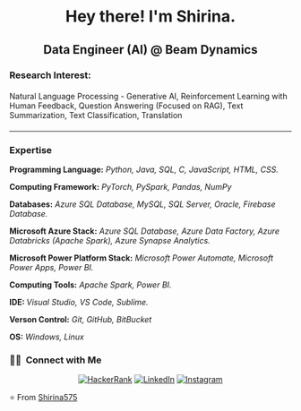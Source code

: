 <h1 align="Center"> Hey there! I'm Shirina.</h1>
<h2 align="Center">Data Engineer (AI) @ Beam Dynamics</h2>
<p align="Center"><h3>Research Interest: </h3> <h4></h4>Natural Language Processing - Generative AI, Reinforcement Learning with Human Feedback, Question Answering (Focused on RAG), Text Summarization, Text Classification, Translation<h4></h4></p>

---
<h3>Expertise</h3>
<p><b>Programming Language:</b> <i>Python, Java, SQL, C, JavaScript, HTML, CSS.</i></p>
<p><b>Computing Framework:</b> <i>PyTorch, PySpark, Pandas, NumPy</i></p>
<p><b>Databases:</b> <i>Azure SQL Database, MySQL, SQL Server, Oracle, Firebase Database.</i></p>
<p><b>Microsoft Azure Stack:</b> <i>Azure SQL Database, Azure Data Factory, Azure Databricks (Apache Spark), Azure Synapse Analytics.</i></p>
<p><b>Microsoft Power Platform Stack:</b> <i>Microsoft Power Automate, Microsoft Power Apps, Power BI.</i></p>
<p><b>Computing Tools:</b> <i>Apache Spark, Power BI.</i></p>
<p><b>IDE: </b> <i>Visual Studio, VS Code, Sublime.</i></p>
<p><b>Verson Control:</b> <i>Git, GitHub, BitBucket</i></p>
<p><b>OS:</b> <i>Windows, Linux</i></p>


<h3> 🤝🏻 &nbsp;Connect with Me </h3>

<p align="center">
<a href="https://www.hackerrank.com/shirina_ete38"><img alt="HackerRank" src="https://img.shields.io/badge/HackerRank-shirina_ete38-37FD12?style=flat-square"></a>
<a href="https://www.linkedin.com/in/mstshirinakhatun/"><img alt="LinkedIn" src="https://img.shields.io/badge/LinkedIn-Mst%20Shirina%20Khatun-blue?style=flat-square&logo=linkedin"></a>
<a href="https://www.instagram.com/scorpion_shirina/"><img alt="Instagram" src="https://img.shields.io/badge/Instagram-scorpion_shirina-blue?style=flat-square&logo=instagram"></a>
</p>

⭐️ From [Shirina575](https://github.com/Shirina575)

